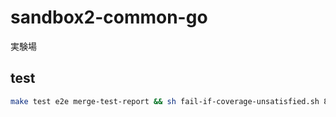 # sandbox2-common-go

実験場

## test

```bash
make test e2e merge-test-report && sh fail-if-coverage-unsatisfied.sh 80
```
